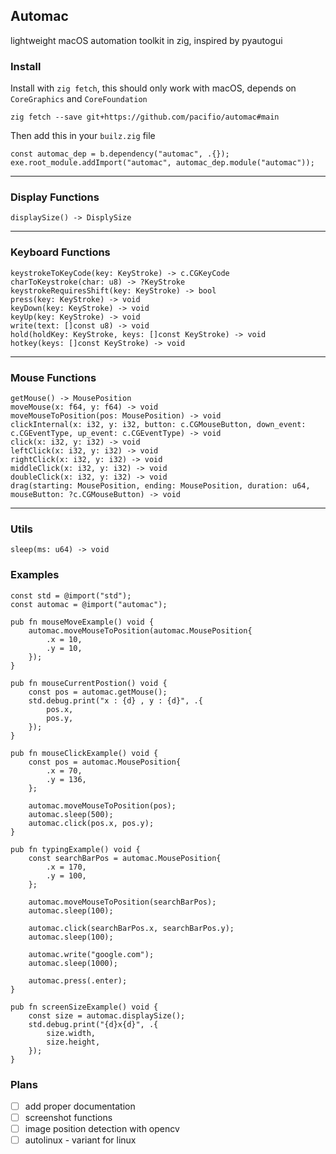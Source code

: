 ## Automac

lightweight macOS automation toolkit in zig, inspired by pyautogui

### Install

Install with `zig fetch`, this should only work with macOS, depends on `CoreGraphics` and `CoreFoundation`

```
zig fetch --save git+https://github.com/pacifio/automac#main
```

Then add this in your `builz.zig` file

```zig
const automac_dep = b.dependency("automac", .{});
exe.root_module.addImport("automac", automac_dep.module("automac"));
```

---

### Display Functions

```
displaySize() -> DisplySize
```

---

### Keyboard Functions

```
keystrokeToKeyCode(key: KeyStroke) -> c.CGKeyCode
charToKeystroke(char: u8) -> ?KeyStroke
keystrokeRequiresShift(key: KeyStroke) -> bool
press(key: KeyStroke) -> void
keyDown(key: KeyStroke) -> void
keyUp(key: KeyStroke) -> void
write(text: []const u8) -> void
hold(holdKey: KeyStroke, keys: []const KeyStroke) -> void
hotkey(keys: []const KeyStroke) -> void
```

---

### Mouse Functions

```
getMouse() -> MousePosition
moveMouse(x: f64, y: f64) -> void
moveMouseToPosition(pos: MousePosition) -> void
clickInternal(x: i32, y: i32, button: c.CGMouseButton, down_event: c.CGEventType, up_event: c.CGEventType) -> void
click(x: i32, y: i32) -> void
leftClick(x: i32, y: i32) -> void
rightClick(x: i32, y: i32) -> void
middleClick(x: i32, y: i32) -> void
doubleClick(x: i32, y: i32) -> void
drag(starting: MousePosition, ending: MousePosition, duration: u64, mouseButton: ?c.CGMouseButton) -> void
```

---

### Utils

```
sleep(ms: u64) -> void
```

### Examples

```zig
const std = @import("std");
const automac = @import("automac");

pub fn mouseMoveExample() void {
    automac.moveMouseToPosition(automac.MousePosition{
        .x = 10,
        .y = 10,
    });
}

pub fn mouseCurrentPostion() void {
    const pos = automac.getMouse();
    std.debug.print("x : {d} , y : {d}", .{
        pos.x,
        pos.y,
    });
}

pub fn mouseClickExample() void {
    const pos = automac.MousePosition{
        .x = 70,
        .y = 136,
    };

    automac.moveMouseToPosition(pos);
    automac.sleep(500);
    automac.click(pos.x, pos.y);
}

pub fn typingExample() void {
    const searchBarPos = automac.MousePosition{
        .x = 170,
        .y = 100,
    };

    automac.moveMouseToPosition(searchBarPos);
    automac.sleep(100);

    automac.click(searchBarPos.x, searchBarPos.y);
    automac.sleep(100);

    automac.write("google.com");
    automac.sleep(1000);

    automac.press(.enter);
}

pub fn screenSizeExample() void {
    const size = automac.displaySize();
    std.debug.print("{d}x{d}", .{
        size.width,
        size.height,
    });
}

```

### Plans

- [ ] add proper documentation
- [ ] screenshot functions
- [ ] image position detection with opencv
- [ ] autolinux - variant for linux
